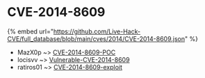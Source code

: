 # CVE-2014-8609
{% embed url="https://github.com/Live-Hack-CVE/full_database/blob/main/cves/2014/CVE-2014-8609.json" %}

* MazX0p ~> [CVE-2014-8609-POC](https://www.alice-snow.ru/2014/database/cve-2014-8609/cve-2014-8609-poc-mazx0p)
* locisvv ~> [Vulnerable-CVE-2014-8609](https://www.alice-snow.ru/2014/database/cve-2014-8609/vulnerable-cve-2014-8609-locisvv)
* ratiros01 ~> [CVE-2014-8609-exploit](https://www.alice-snow.ru/2014/database/cve-2014-8609/cve-2014-8609-exploit-ratiros01)